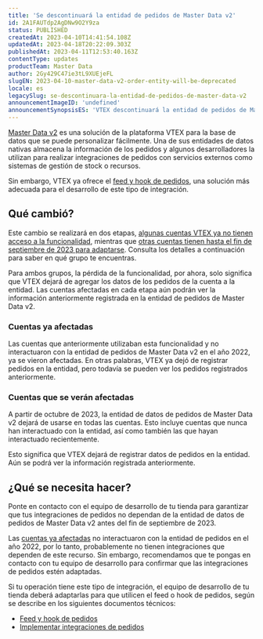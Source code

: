 ```yaml
---
title: 'Se descontinuará la entidad de pedidos de Master Data v2'
id: 2A1FAUTdp2AgDNw9O2Y9za
status: PUBLISHED
createdAt: 2023-04-10T14:41:54.108Z
updatedAt: 2023-04-18T20:22:09.303Z
publishedAt: 2023-04-11T12:53:40.163Z
contentType: updates
productTeam: Master Data
author: 2Gy429C47ie3tL9XUEjeFL
slugEN: 2023-04-10-master-data-v2-order-entity-will-be-deprecated
locale: es
legacySlug: se-descontinuara-la-entidad-de-pedidos-de-master-data-v2
announcementImageID: 'undefined'
announcementSynopsisES: 'VTEX descontinuará la entidad de pedidos de Master Data v2 en octubre de 2023. Adapta las integraciones de tu tienda.'
---
```


[Master Data v2](/es/tutorial/master-data--4otjBnR27u4WUIciQsmkAw) es una solución de la plataforma VTEX para la base de datos que se puede personalizar fácilmente. Una de sus entidades de datos nativas almacena la información de los pedidos y algunos desarrolladores la utilizan para realizar integraciones de pedidos con servicios externos como sistemas de gestión de stock o recursos.

Sin embargo, VTEX ya ofrece el [feed y hook de pedidos](https://developers.vtex.com/vtex-rest-api/docs/orders-feed), una solución más adecuada para el desarrollo de este tipo de integración.

## Qué cambió?

Este cambio se realizará en dos etapas, [algunas cuentas VTEX ya no tienen acceso a la funcionalidad](#cuentas-ya-afectadas), mientras que [otras cuentas tienen hasta el fin de septiembre de 2023 para adaptarse](#cuentas-que-se-veran-afectadas). Consulta los detalles a continuación para saber en qué grupo te encuentras.

Para ambos grupos, la pérdida de la funcionalidad, por ahora, solo significa que VTEX dejará de agregar los datos de los pedidos de la cuenta a la entidad. Las cuentas afectadas en cada etapa aún podrán ver la información anteriormente registrada en la entidad de pedidos de Master Data v2.

### Cuentas ya afectadas

Las cuentas que anteriormente utilizaban esta funcionalidad y no interactuaron con la entidad de pedidos de Master Data v2 en el año 2022, ya se vieron afectadas. En otras palabras, VTEX ya dejó de registrar pedidos en la entidad, pero todavía se pueden ver los pedidos registrados anteriormente.

### Cuentas que se verán afectadas

A partir de octubre de 2023, la entidad de datos de pedidos de Master Data v2 dejará de usarse en todas las cuentas. Esto incluye cuentas que nunca han interactuado con la entidad, así como también las que hayan interactuado recientemente.

Esto significa que VTEX dejará de registrar datos de pedidos en la entidad. Aún se podrá ver la información registrada anteriormente.

## ¿Qué se necesita hacer?

Ponte en contacto con el equipo de desarrollo de tu tienda para garantizar que tus integraciones de pedidos no dependan de la entidad de datos de pedidos de Master Data v2 antes del fin de septiembre de 2023.

Las [cuentas ya afectadas](#cuentas-ya-afectadas) no interactuaron con la entidad de pedidos en el año 2022, por lo tanto, probablemente no tienen integraciones que dependen de este recurso. Sin embargo, recomendamos que te pongas en contacto con tu equipo de desarrollo para confirmar que las integraciones de pedidos estén adaptadas.

Si tu operación tiene este tipo de integración, el equipo de desarrollo de tu tienda deberá adaptarlas para que utilicen el feed o hook de pedidos, según se describe en los siguientes documentos técnicos:
- [Feed y hook de pedidos](https://developers.vtex.com/vtex-rest-api/docs/orders-feed)
- [Implementar integraciones de pedidos](https://developers.vtex.com/vtex-rest-api/docs/erp-integration-set-up-order-integration)

